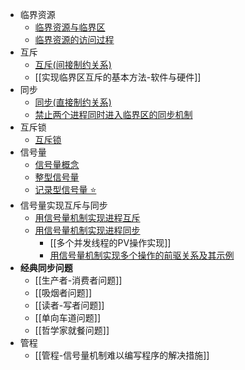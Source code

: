 - 临界资源
	- [临界资源与临界区](临界资源与临界区.md)
	- [临界资源的访问过程](考研/408/操作系统/临界资源的访问过程.md)
- 互斥
	- [互斥(间接制约关系)](考研/408/操作系统/互斥(间接制约关系).md)
	- [[实现临界区互斥的基本方法-软件与硬件]]
- 同步
	- [同步(直接制约关系)](考研/408/操作系统/同步(直接制约关系).md)
	- [禁止两个进程同时进入临界区的同步机制](考研/408/操作系统/禁止两个进程同时进入临界区的同步机制.md)
- 互斥锁
	- [互斥锁](考研/408/操作系统/互斥锁.md)
- 信号量
	- [信号量概念](考研/408/操作系统/信号量概念.md)
	- [整型信号量](考研/408/操作系统/整型信号量.md)
	- [记录型信号量 ⭐](考研/408/操作系统/记录型信号量%20⭐.md)
- 信号量实现互斥与同步
	- [用信号量机制实现进程互斥](考研/408/操作系统/用信号量机制实现进程互斥.md)
	- [用信号量机制实现进程同步](考研/408/操作系统/用信号量机制实现进程同步.md) 
		- [[多个并发线程的PV操作实现]]
		- [用信号量机制实现多个操作的前驱关系及其示例](用信号量机制实现多个操作的前驱关系及其示例.md)
- **经典同步问题**
	- [[生产者-消费者问题]]
	- [[吸烟者问题]]
	- [[读者-写者问题]]
	- [[单向车道问题]]
	- [[哲学家就餐问题]]
- 管程
	- [[管程-信号量机制难以编写程序的解决措施]]




